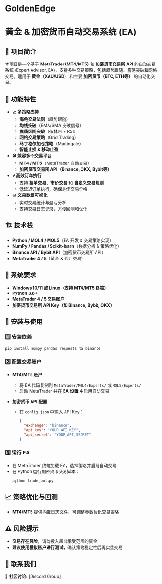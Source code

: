 # GoldenEdge
# 黄金 & 加密货币自动交易系统 (EA)

## 📌 项目简介
本项目是一个基于 **MetaTrader (MT4/MT5)** 和 **加密货币交易所 API** 的自动交易系统 (Expert Advisor, EA)，支持多种交易策略，包括趋势跟随、震荡突破和网格交易，适用于 **黄金（XAU/USD）** 和主要 **加密货币（BTC, ETH等）** 的自动化交易。

## 🚀 功能特性
- **📈 多策略支持**  
  - **海龟交易法则**（趋势跟随）  
  - **均线突破**（EMA/SMA 突破信号）  
  - **震荡区间突破**（布林带 + RSI）  
  - **网格交易策略**（Grid Trading）  
  - **马丁格尔加仓策略**（Martingale）  
  - **智能止损 & 移动止盈**  
- **🛠 兼容多个交易平台**  
  - **MT4 / MT5**（MetaTrader 自动交易）  
  - **加密货币交易所 API（Binance, OKX, Bybit等）**  
- **⚡ 高效订单执行**  
  - 支持 **挂单交易**、**市价交易** 和 **自定义交易规则**  
  - 低延迟订单执行，确保最佳交易价格  
- **📊 交易数据可视化**  
  - 实时交易统计与盈亏分析  
  - 支持交易日志记录，方便回测和优化  

## 🏗 技术栈
- **Python / MQL4 / MQL5**（EA 开发 & 交易策略实现）
- **NumPy / Pandas / Scikit-learn**（数据分析 & 策略优化）
- **Binance API / Bybit API**（加密货币交易所 API）
- **MetaTrader 4 / 5**（黄金 & 外汇交易）

## 🔧 系统要求
- **Windows 10/11 或 Linux（支持 MT4/MT5 终端）**
- **Python 3.8+**
- **MetaTrader 4 / 5 交易账户**
- **加密货币交易所 API Key（如 Binance, Bybit, OKX）**

## 🔄 安装与使用
### 1️⃣ **安装依赖**
```bash
pip install numpy pandas requests ta binance
```

### 2️⃣ **配置交易账户**
- **MT4/MT5 账户**  
  - 将 EA 代码复制到 `MetaTrader/MQL4/Experts/` 或 `MQL5/Experts/`
  - 启动 MetaTrader 并在 **EA 设置** 中启用自动交易

- **加密货币 API 配置**  
  - 在 `config.json` 中输入 API Key：
    ```json
    {
      "exchange": "binance",
      "api_key": "YOUR_API_KEY",
      "api_secret": "YOUR_API_SECRET"
    }
    ```

### 3️⃣ **运行 EA**
- 在 MetaTrader 终端加载 EA，选择策略并启用自动交易  
- 在 Python 运行加密货币交易脚本：
  ```bash
  python trade_bot.py
  ```

## 📈 策略优化与回测
- **MT4/MT5** 提供内置日志文件，可调整参数优化交易策略  


## ⚠️ 风险提示
- **交易存在风险**，请勿投入超出承受范围的资金  
- **建议使用模拟账户进行测试**，确认策略稳定性后再实盘交易  

## 📮 联系我们
💬 **社区讨论:** [Discord Group]

